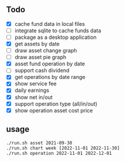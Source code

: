 ## Todo
- [X] cache fund data in local files
- [ ] integrate sqlite to cache funds data
- [ ] package as a desktop application
- [X] get assets by date
- [ ] draw asset change graph
- [ ] draw asset pie graph
- [X] asset fund operation by date
- [ ] support cash dividend
- [X] get operations by date range
- [X] show service fee
- [X] daily earnings
- [X] show net in/out
- [X] support operation type (all/in/out)
- [X] show operation asset cost price

## usage
```
./run.sh asset 2021-09-30
./run.sh chart week [2022-11-01 2022-11-30]
./run.sh operation 2022-11-01 2022-12-01
```
